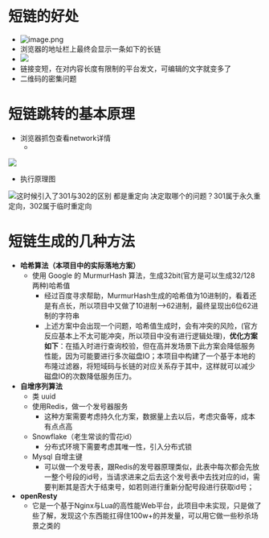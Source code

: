 <a name="EDlvO"></a>
# 短链的好处
   - ![image.png](https://cdn.nlark.com/yuque/0/2021/png/12909021/1616634713998-6f2ff782-c7ef-41a1-9f13-8da2a62cb97a.png#align=left&display=inline&height=422&margin=%5Bobject%20Object%5D&name=image.png&originHeight=422&originWidth=782&size=236873&status=done&style=none&width=782)
   - 浏览器的地址栏上最终会显示一条如下的长链
   - ![](https://cdn.nlark.com/yuque/0/2021/png/12909021/1616634750076-080668af-cf95-4a7a-8166-485889c3469e.png#align=left&display=inline&height=35&margin=%5Bobject%20Object%5D&originHeight=35&originWidth=809&size=0&status=done&style=none&width=809)
   - 链接变短，在对内容长度有限制的平台发文，可编辑的文字就变多了
   - 二维码的密集问题
<a name="64a4bff7"></a>
# 短链跳转的基本原理

- 浏览器抓包查看network详情
   - <br />

![](https://cdn.nlark.com/yuque/0/2021/png/12909021/1616634891709-a340a2bb-7489-4f66-ac31-bcd0b4106c1c.png#align=left&display=inline&height=298&margin=%5Bobject%20Object%5D&originHeight=298&originWidth=1080&size=0&status=done&style=none&width=1080)

   - 执行原理图

![](https://cdn.nlark.com/yuque/0/2021/png/12909021/1616634854607-b105c14e-6d75-4e45-8757-06d120f707d7.png#align=left&display=inline&height=559&margin=%5Bobject%20Object%5D&originHeight=559&originWidth=851&size=0&status=done&style=none&width=851)这时候引入了301与302的区别  都是重定向  决定取哪个的问题？301属于永久重定向，302属于临时重定向
<a name="z8wiM"></a>
# 短链生成的几种方法

- **哈希算法（本项目中的实际落地方案）**
   - 使用 Google 的 MurmurHash 算法，生成32bit(官方是可以生成32/128两种)哈希值
      - 经过百度寻求帮助，MurmurHash生成的哈希值为10进制的，看着还是有点长，所以项目中又做了10进制-->62进制，最终呈现出6位62进制的字符串
      - 上述方案中会出现一个问题，哈希值生成时，会有冲突的风险，(官方反应基本上不太可能冲突，所以项目中没有进行逻辑处理)，**优化方案如下**：在插入时进行查询校验，但在高并发场景下此方案会降低服务性能，因为可能要进行多次磁盘IO；本项目中构建了一个基于本地的布隆过滤器，将短域码与长链的对应关系存于其中，这样就可以减少磁盘IO的次数降低服务压力。
- **自增序列算法**
   - 类 uuid
   - 使用Redis，做一个发号器服务
      - 这种方案需要考虑持久化方案，数据量上去以后，考虑灾备等，成本有点点高
   - Snowflake（老生常谈的雪花id）
      - 分布式环境下需要考虑其唯一性，引入分布式锁
   - Mysql 自增主键
      - 可以做一个发号表，跟Redis的发号器原理类似，此表中每次都会先放一整个号段的id号，当请求进来之后去这个发号表中去找对应的id，需要判断其是否大于结束号，如若则进行重新分配号段进行获取id号；
- **openResty**
   - 它是一个基于Nginx与Lua的高性能Web平台，此项目中未实现，只是做了些了解，发现这个东西能扛得住100w+的并发量，可以用它做一些秒杀场景之类的

<br />
